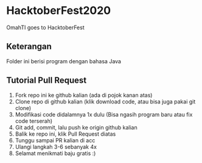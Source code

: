# HacktoberFest2020

OmahTI goes to HacktoberFest

## Keterangan

Folder ini berisi program dengan bahasa Java

## Tutorial Pull Request

1. Fork repo ini ke github kalian (ada di pojok kanan atas)
2. Clone repo di github kalian (klik download code, atau bisa juga pakai git clone)
3. Modifikasi code didalamnya 1x dulu (Bisa ngasih program baru atau fix code terserah)
4. Git add, commit, lalu push ke origin github kalian
5. Balik ke repo ini, klik Pull Request diatas
6. Tunggu sampai PR kalian di acc
7. Ulangi langkah 3-6 sebanyak 4x
8. Selamat menikmati baju gratis :)
